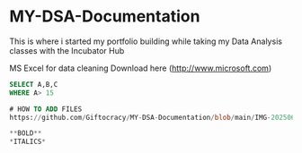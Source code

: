 # MY-DSA-Documentation
This is where i started my portfolio building while taking my Data Analysis classes  with the Incubator Hub


MS Excel for data cleaning Download here (http://www.microsoft.com)

```SQL
SELECT A,B,C
WHERE A> 15 

# HOW TO ADD FILES
https://github.com/Giftocracy/MY-DSA-Documentation/blob/main/IMG-20250602-WA0004.jpg

**BOLD**
*ITALICS*
